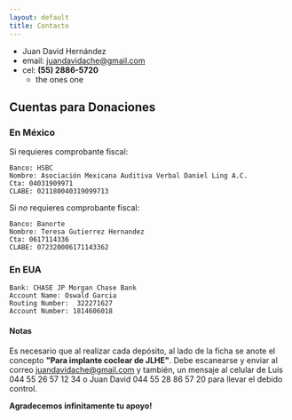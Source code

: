 ```yaml
---
layout: default
title: Contacto
---
```


* Juan David Hernández
* email: <a href='mailto:juandavidache@gmail.com'>juandavidache@gmail.com</a>
* cel: **(55) 2886-5720**
  * the ones one

## Cuentas para Donaciones

### En México

Si requieres comprobante fiscal:

    Banco: HSBC
    Nombre: Asociación Mexicana Auditiva Verbal Daniel Ling A.C.
    Cta: 04031909971
    CLABE: 021180040319099713

Si *no* requieres comprobante fiscal:

    Banco: Banorte
    Nombre: Teresa Gutierrez Hernandez
    Cta: 0617114336
    CLABE: 072320006171143362

### En EUA

    Bank: CHASE JP Morgan Chase Bank
    Account Name: Oswald Garcia
    Routing Number:  322271627
    Account Number: 1814606018

#### Notas

Es necesario que al realizar cada depósito, al lado de la ficha se anote el
concepto **"Para implante coclear de JLHE"**. Debe escanearse y enviar al correo
juandavidache@gmail.com y también, un mensaje al celular de Luis  044 55 26 57
12 34 o Juan David 044 55 28 86 57 20 para llevar el debido control.

**Agradecemos infinitamente tu apoyo!**

